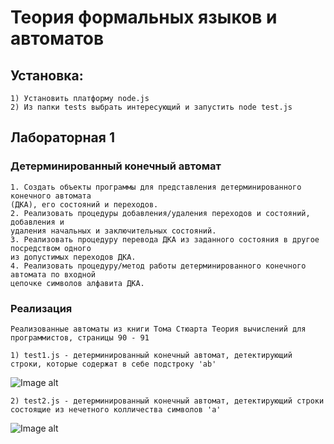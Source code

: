 # Теория формальных языков и автоматов

## Установка:
```
1) Установить платформу node.js
2) Из папки tests выбрать интересующий и запустить node test.js
```

## Лабораторная 1
### Детерминированный конечный автомат
```
1. Создать объекты программы для представления детерминированного конечного автомата
(ДКА), его состояний и переходов.
2. Реализовать процедуры добавления/удаления переходов и состояний, добавления и
удаления начальных и заключительных состояний.
3. Реализовать процедуру перевода ДКА из заданного состояния в другое посредством одного
из допустимых переходов ДКА.
4. Реализовать процедуру/метод работы детерминированного конечного автомата по входной
цепочке символов алфавита ДКА.
```
### Реализация
```
Реализованные автоматы из книги Тома Стюарта Теория вычислений для программистов, страницы 90 - 91 
```
```
1) test1.js - детерминированный конечный автомат, детектирующий строки, которые содержат в себе подстроку 'ab'
```
![Image alt](https://github.com/Pavel2207/finite_state_machines/blob/main/lab1/source/test1.png)

```
2) test2.js - детерминированный конечный автомат, детектирующий строки состоящие из нечетного колличества символов 'a'
```
![Image alt](https://github.com/Pavel2207/finite_state_machines/blob/main/lab1/source/test2.png)
